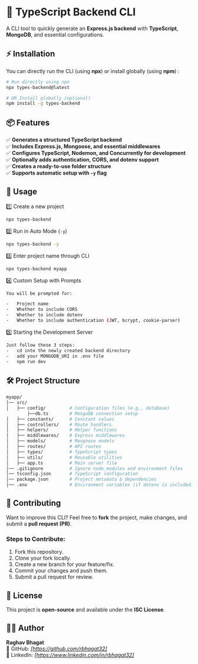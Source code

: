# 🚀 TypeScript Backend CLI

A CLI tool to quickly generate an **Express.js backend** with **TypeScript**, **MongoDB**, and essential configurations.

## ⚡ Installation

You can directly run the CLI (using **npx**) or install globally (using **npm**) :

```sh
# Run directly using npx
npx types-backend@latest

# OR Install globally (optional)
npm install -g types-backend
```

## 📦 Features

✅ **Generates a structured TypeScript backend**  
✅ **Includes Express.js, Mongoose, and essential middlewares**  
✅ **Configures TypeScript, Nodemon, and Concurrently for development**  
✅ **Optionally adds authentication, CORS, and dotenv support**  
✅ **Creates a ready-to-use folder structure**  
✅ **Supports automatic setup with `-y` flag**

## 🚀 Usage

1️⃣ Create a new project

```sh
npx types-backend
```

2️⃣ Run in Auto Mode (`-y`)

```sh
npx types-backend -y
```

3️⃣ Enter project name through CLI

```sh
npx types-backend myapp
```

4️⃣ Custom Setup with Prompts

```sh
You will be prompted for:

-   Project name
-   Whether to include CORS
-   Whether to include dotenv
-   Whether to include authentication (JWT, bcrypt, cookie-parser)
```

5️⃣ Starting the Development Server

```sh
Just follow these 3 steps:
-   cd into the newly created backend directory
-   add your MONGODB_URI in .env file
-   npm run dev
```

## 🛠️ Project Structure

```sh
myapp/
│── src/
│   ├── config/         # Configuration files (e.g., database)
       	├──db.ts		# MongoDB connection setup
│   ├── constants/      # Constant values
│   ├── controllers/    # Route handlers
│   ├── helpers/        # Helper functions
│   ├── middlewares/    # Express middlewares
│   ├── models/         # Mongoose models
│   ├── routes/         # API routes
│   ├── types/          # TypeScript types
│   ├── utils/          # Reusable utilities
│   ├── app.ts          # Main server file
│── .gitignore          # Ignore node_modules and environment files
│── tsconfig.json       # TypeScript configuration
│── package.json        # Project metadata & dependencies
│── .env                # Environment variables (if dotenv is included)

```

## 🤝 Contributing

Want to improve this CLI? Feel free to **fork** the project, make changes, and submit a **pull request (PR)**.

### Steps to Contribute:

1.  Fork this repository.
2.  Clone your fork locally.
3.  Create a new branch for your feature/fix.
4.  Commit your changes and push them.
5.  Submit a pull request for review.

## 📜 License

This project is **open-source** and available under the **ISC License**.

## 👨‍💻 Author

**Raghav Bhagat**  
🔗 GitHub: _[https://github.com/rbhagat32]_  
🔗 LinkedIn: _[https://www.linkedin.com/in/rbhagat32]_
